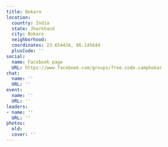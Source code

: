 ```yaml
---
title: Bokaro
location:
  country: India
  state: Jharkhand
  city: Bokaro
  neighborhood: 
  coordinates: 23.654434, 86.145644
  plusCode: ''
social:
  name: Facebook page
  URL: https://www.facebook.com/groups/free.code.campbokar
chat:
  name: ''
  URL: ''
event:
  name: ''
  URL: ''
leaders:
- name: ''
  URL: ''
photos:
  old: 
  cover: ''
---
```


